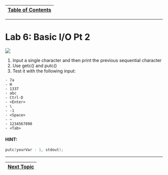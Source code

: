 |[Table of Contents](/00-Table-of-Contents.md)|
|---|

---

# Lab 6: Basic I/O Pt 2

![](/assets/programmers-meme-no-errors.jpg)

1. Input a single character and then print the previous sequential character
2. Use getc\(\) and putc\(\)
3. Test it with the following input:

```
- 7a
- H
- 1337
- abc
- Ctrl-D
- <Enter>
- \
- -1
- <Space>
- ~
- 1234567890
- <Tab>
```

#### HINT:

```c
putc(yourVar - 1, stdout);
```

---

|[Next Topic](/04_IO_part_1/05_string-io.md)|
|---|
